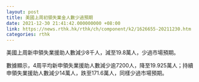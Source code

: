 ```yaml
---
layout: post
title: 美國上周初領失業金人數少過預期
date: 2021-12-30 21:41:42.000000000 +08:00
link: https://news.rthk.hk/rthk/ch/component/k2/1626655-20211230.htm
categories: rthk
---
```


美國上周新申領失業援助人數減少8千人，減至19.8萬人，少過市場預期。

數據顯示，4周平均新申領失業援助人數減少逾7200人，降至19.925萬人；持續申領失業援助人數減少14萬人，跌至171.6萬人，同樣少過市場預期。
